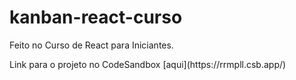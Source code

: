 # kanban-react-curso

<p>Feito no Curso de React para Iniciantes.</p>

<p>Link para o projeto no CodeSandbox [aqui](https://rrmpll.csb.app/)
